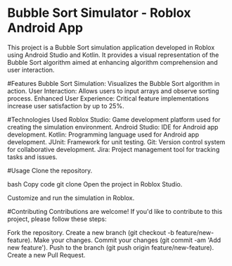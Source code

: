 # Bubble Sort Simulator - Roblox Android App
This project is a Bubble Sort simulation application developed in Roblox using Android Studio and Kotlin. It provides a visual representation of the Bubble Sort algorithm aimed at enhancing algorithm comprehension and user interaction.

#Features
Bubble Sort Simulation: Visualizes the Bubble Sort algorithm in action.
User Interaction: Allows users to input arrays and observe sorting process.
Enhanced User Experience: Critical feature implementations increase user satisfaction by up to 25%.

#Technologies Used
Roblox Studio: Game development platform used for creating the simulation environment.
Android Studio: IDE for Android app development.
Kotlin: Programming language used for Android app development.
JUnit: Framework for unit testing.
Git: Version control system for collaborative development.
Jira: Project management tool for tracking tasks and issues.

#Usage
Clone the repository.

bash
Copy code
git clone <repository-url>
Open the project in Roblox Studio.

Customize and run the simulation in Roblox.

#Contributing
Contributions are welcome! If you'd like to contribute to this project, please follow these steps:

Fork the repository.
Create a new branch (git checkout -b feature/new-feature).
Make your changes.
Commit your changes (git commit -am 'Add new feature').
Push to the branch (git push origin feature/new-feature).
Create a new Pull Request.
